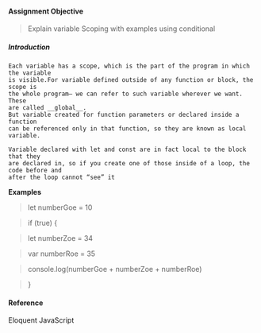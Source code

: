 #### Assignment Objective
>Explain variable Scoping with examples using conditional

##### Introduction

    Each variable has a scope, which is the part of the program in which the variable 
    is visible.For variable defined outside of any function or block, the scope is
    the whole program— we can refer to such variable wherever we want. These
    are called __global__.
    But variable created for function parameters or declared inside a function
    can be referenced only in that function, so they are known as local variable.

    Variable declared with let and const are in fact local to the block that they
    are declared in, so if you create one of those inside of a loop, the code before and
    after the loop cannot “see” it

 **Examples**
>let numberGoe = 10

> if (true) {

>    let numberZoe = 34

>    var numberRoe = 35

>    console.log(numberGoe + numberZoe + numberRoe)

> }


#### Reference
Eloquent JavaScript

